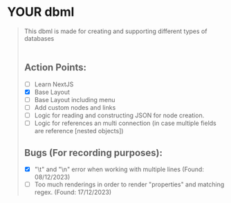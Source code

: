 # YOUR dbml
> This dbml is made for creating and supporting different types of databases
> <br>
> <br>
> ## Action Points:
> - [ ] Learn NextJS
> - [x] Base Layout 
> - [ ] Base Layout including menu
> - [ ] Add custom nodes and links
> - [ ] Logic for reading and constructing JSON for node creation.
> - [ ] Logic for references an multi connection (in case multiple fields are reference [nested objects])
>
> ## Bugs (For recording purposes):
> - [x] "\t" and "\n" error when working with multiple lines (Found: 08/12/2023)
> - [ ] Too much renderings in order to render "properties" and matching regex. (Found: 17/12/2023)
